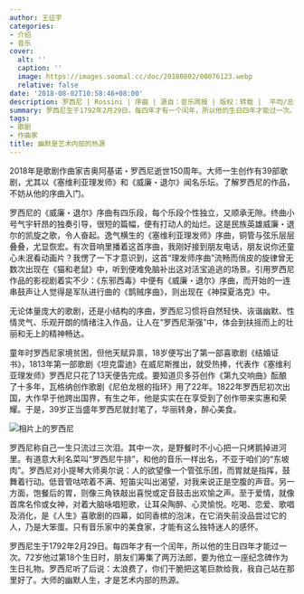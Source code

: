 ```yaml
---
author: 王征宇
categories:
- 介绍
- 音乐
cover:
  alt: ''
  caption: ''
  image: https://images.soomal.cc/doc/20180802/00076123.webp
  relative: false
date: '2018-08-02T10:58:46+08:00'
description: 罗西尼 | Rossini | 序曲 | 源自：音乐周报 | 版权：转载 |  平均/总评分：10.00/10
summary: 罗西尼生于1792年2月29日。每四年才有一个闰年，所以他的生日四年才能过一次。72岁他过第18个生日时，朋友们筹集了两万法郎，要为他立一座纪念碑作为生日礼物。罗西尼听了后说：太浪费了，你们干脆把这笔巨款给我，我自己站在那里好了。大师的幽默人生，才是艺术内部的热源。
tags:
- 歌剧
- 作曲家
title: 幽默是艺术内部的热源
---
```


2018年是歌剧作曲家吉奥阿基诺・罗西尼逝世150周年。大师一生创作有39部歌剧，尤其以《塞维利亚理发师》和《威廉・退尔》闻名乐坛。了解罗西尼的作品，不妨从他的序曲入门。

罗西尼的《威廉・退尔》序曲有四乐段，每个乐段个性独立，又顺承无隙。终曲小号气宇轩昂的独奏引导，很短的篇幅，便有打动人的灿烂。这是民族英雄威廉・退尔的凯旋之歌，令人奋起。逸气横生的《塞维利亚理发师》序曲，铜管与弦乐层层叠叠，尤显恢宏。有次音响里播着这首序曲，我刚好接到朋友电话，朋友说你还童心未泯看动画片？我愣了一下才意识到，这首“理发师序曲”流畅而俏皮的旋律曾无数次出现在《猫和老鼠》中，听到便难免脑补出这对活宝追逃的场景。引用罗西尼作品的影视剧着实不少：《东邪西毒》中便有《威廉・退尔》序曲，而开始的一连串鼓声让人觉得是军队进行曲的《鹊贼序曲》，则出现在《神探夏洛克》中。

无论体量庞大的歌剧，还是小结构的序曲，罗西尼习惯将自然轻快、诙谐幽默、性情灵气、乐观开朗的情绪注入作品，让人在“罗西尼渐强”中，体会到扶摇而上的壮丽和无上的精神畅达。

童年时罗西尼家境贫困，但他天赋异禀，18岁便写出了第一部喜歌剧《结婚证书》，1813年第一部歌剧《坦克雷迪》在威尼斯推出，就受热捧，代表作《塞维利亚理发师》罗西尼只花了13天便告完成。要知道贝多芬创作《第九交响曲》酝酿了十多年，瓦格纳创作歌剧《尼伯龙根的指环》用了22年。1822年罗西尼初次出国，大作早于他跨出国界，有生之年，他是实实在在享受到了创作带来实惠和荣耀。于是，39岁正当盛年罗西尼就封笔了，华丽转身，醉心美食。

![相片上的罗西尼](https://images.soomal.cc/doc/20180802/00076122.webp)





罗西尼称自己一生只流过三次泪。其中一次，是野餐时不小心把一只烤鹅掉进河里。有道意大利名菜叫“罗西尼牛排”，和他的音乐一样出名，不亚于咱们的“东坡肉”。罗西尼对小提琴大师奥尔说：人的欲望像一个管弦乐团，而胃就是指挥，鼓舞着行动。低音管咕哝着不满、短笛尖叫出渴望，对我来说正是空腹的声音。另一方面，饱餐后的胃，则像三角铁敲出喜悦或定音鼓击出欢愉之声。至于爱情，就像首席名伶或女神，对着大脑咏唱短歌，让耳朵陶醉、心灵愉悦。吃喝、恋爱、歌唱及消化，是《人生》喜歌剧的四幕，如同香槟的泡沫，在它消失前没品尝过它的人，乃是大笨蛋。只有音乐家中的美食家，才能有这么独特迷人的感怀。

罗西尼生于1792年2月29日。每四年才有一个闰年，所以他的生日四年才能过一次。72岁他过第18个生日时，朋友们筹集了两万法郎，要为他立一座纪念碑作为生日礼物。罗西尼听了后说：太浪费了，你们干脆把这笔巨款给我，我自己站在那里好了。大师的幽默人生，才是艺术内部的热源。